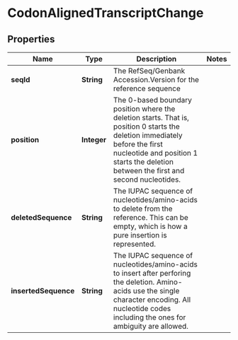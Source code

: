 # CodonAlignedTranscriptChange

## Properties
Name | Type | Description | Notes
------------ | ------------- | ------------- | -------------
**seqId** | **String** | The RefSeq/Genbank Accession.Version for the reference sequence | 
**position** | **Integer** | The 0-based boundary position where the deletion starts. That is, position 0 starts the deletion immediately before the first nucleotide and position 1 starts the deletion between the first and second nucleotides. | 
**deletedSequence** | **String** | The IUPAC sequence of nucleotides/amino-acids to delete from the reference. This can be empty, which is how a pure insertion is represented. | 
**insertedSequence** | **String** | The IUPAC sequence of nucleotides/amino-acids to insert after perforing the deletion. Amino-acids use the single character encoding. All nucleotide codes including the ones for ambiguity are allowed. | 
